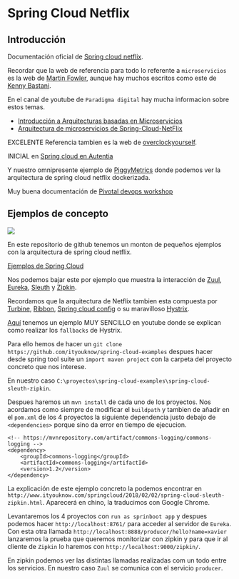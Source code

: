 
Spring Cloud Netflix
====================

Introducción
------------
Documentación oficial de [Spring cloud netflix](https://cloud.spring.io/spring-cloud-netflix/multi/multi_spring-cloud-netflix.html).

Recordar que la web de referencia para todo lo referente a `microservicios` es la web de [Martin Fowler](https://martinfowler.com/microservices/), aunque hay muchos escritos como este de [Kenny Bastani](http://www.kennybastani.com/2017/07/microservices-to-service-blocks-spring-cloud-function-aws-lambda.html).

En el canal de youtube de `Paradigma digital` hay mucha informacion sobre estos temas.

* [Introducción a Arquitecturas basadas en Microservicios](https://www.youtube.com/watch?v=2SnWpn1pCOs)
* [Arquitectura de microservicios de Spring-Cloud-NetFlix](https://www.youtube.com/watch?v=uWWKQhpGWPw)

EXCELENTE Referencia tambien es la web de [overclockyourself](https://overclockyourself.wordpress.com/2015/10/28/quien-es-quien-en-la-arquitectura-de-microservicios-de-spring-cloud-netflix/).

INICIAL en [Spring cloud en Autentia](https://www.adictosaltrabajo.com/tutoriales/introduccion-a-la-gestion-de-servicios-web-con-spring-cloud-y-netflix-oss/)

Y nuestro omnipresente ejemplo de [PiggyMetrics](https://github.com/sqshq/PiggyMetrics) donde podemos ver la arquitectura de spring cloud netflix dockerizada.

Muy buena documentación de [Pivotal devops workshop](https://github.com/Pivotal-Field-Engineering/devops-workshop)

Ejemplos de concepto
--------------------
<img src="https://www.adictosaltrabajo.com/wp-content/uploads/2017/03/ModeloReferencia.png"/>

En este repositorio de github tenemos un monton de pequeños ejemplos con la arquitectura de spring cloud netflix.

[Ejemplos de Spring Cloud](https://github.com/ityouknow/spring-cloud-examples)

Nos podemos bajar este por ejemplo que muestra la interacción de [Zuul](https://github.com/Netflix/zuul), [Eureka](https://github.com/Netflix/eureka), [Sleuth](https://cloud.spring.io/spring-cloud-sleuth/) y [Zipkin](https://github.com/openzipkin/zipkin).

Recordamos que la arquitectura de Netflix tambien esta compuesta por [Turbine](https://github.com/Netflix/Turbine), [Ribbon](https://github.com/Netflix/ribbon), [Spring cloud config](https://github.com/spring-cloud/spring-cloud-config) o su maravilloso [Hystrix](https://github.com/Netflix/Hystrix).

[Aquí](https://www.youtube.com/watch?v=pmwoU1NmuiU) tenemos un ejemplo MUY SENCILLO en youtube donde se explican como realizar los `fallbacks` de Hystrix.

Para ello hemos de hacer un `git clone https://github.com/ityouknow/spring-cloud-examples` despues hacer desde spring tool suite  un `import maven project` con la carpeta del proyecto concreto que nos interese. 

En nuestro caso `C:\proyectos\spring-cloud-examples\spring-cloud-sleuth-zipkin`.

Despues haremos un `mvn install` de cada uno de los proyectos. Nos acordamos como siempre de modificar el `buildpath` y tambien de añadir en el `pom.xml` de los 4 proyectos la siguiente dependencia justo debajo de `<dependencies>` porque sino da error en tiempo de ejecucion.

```
<!-- https://mvnrepository.com/artifact/commons-logging/commons-logging -->
<dependency>
	<groupId>commons-logging</groupId>
	<artifactId>commons-logging</artifactId>
	<version>1.2</version>
</dependency>
```

La explicación de este ejemplo concreto la podemos encontrar en `http://www.ityouknow.com/springcloud/2018/02/02/spring-cloud-sleuth-zipkin.html`. Aparecerá en chino, la traducimos con Google Chrome.

Levantaremos los 4 proyectos con `run as sprinboot app` y despues podemos hacer `http://localhost:8761/` para acceder al servidor 
de `Eureka`. Con esta otra llamada `http://localhost:8888/producer/hello?name=xavier` lanzaremos la prueba que queremos monitorizar con
zipkin y para que ir al cliente de `Zipkin` lo haremos con `http://localhost:9000/zipkin/`.

En zipkin podemos ver las distintas llamadas realizadas com un todo entre los servicios. En nuestro caso `Zuul` se comunica con el 
servicio `producer`.

